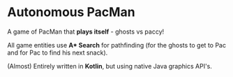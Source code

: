 <h1>Autonomous PacMan</h1>

A game of PacMan that <b>plays itself</b> - ghosts vs paccy!

All game entities use <b>A* Search</b> for pathfinding (for the ghosts to get to Pac and for Pac to find his next snack).

(Almost) Entirely written in <b>Kotlin</b>, but using native Java graphics API's.
